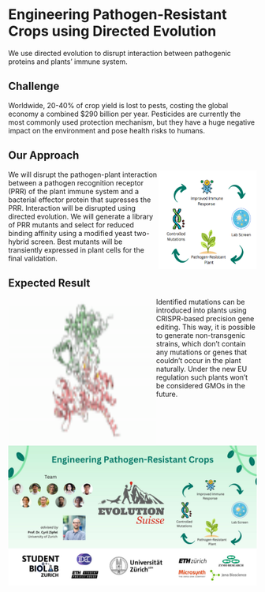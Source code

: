 # Engineering Pathogen-Resistant Crops using Directed Evolution

We use directed evolution to disrupt interaction between pathogenic proteins and plants’ immune system.

## Challenge

Worldwide, 20-40% of crop yield is lost to pests, costing the global economy a combined $290 billion per year. Pesticides are currently the most commonly used protection mechanism, but they have a huge negative impact on the environment and pose health risks to humans.

## Our Approach
<img src="img/evolution_high_level.png" margin-left="100" align="right" width="200" height="200"/>
We will disrupt the pathogen-plant interaction between a pathogen recognition receptor (PRR) of the plant immune system and a bacterial effector protein that supresses the PRR. Interaction will be disrupted using directed evolution. We will generate a library of PRR mutants and select for reduced binding affinity using a modified yeast two-hybrid screen. Best mutants will be transiently expressed in plant cells for the final validation.


## Expected Result
<img src="img/model.gif" align="left" width="300" height="300"/>
Identified mutations can be introduced into plants using CRISPR-based precision gene editing. This way, it is possible to generate non-transgenic strains, which don’t contain any mutations or genes that couldn’t occur in the plant naturally. Under the new EU regulation such plants won’t be considered GMOs in the future.  


<img src="img/iDEC Team Flyer.jpg"/>
